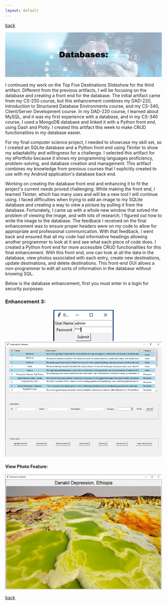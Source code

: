 ```yaml
---
layout: default
---
```


[back](./)

<center>
  <img src="/assets/img/databases.png">
</center>

I continued my work on the Top Five Destinations Slideshow for the third artifact. Different from the previous artifacts, I will be focusing on the database and creating a front end for the database. The initial artifact came from my CS-250 course, but this enhancement combines my DAD-220, Introduction to Structured Database Environments course, and my CS-340, Client/Server Development course. In my DAD-220 course, I learned about MySQL, and it was my first experience with a database, and in my CS-340 course, I used a MongoDB database and linked it with a Python front end, using Dash and Plotly. I created this artifact this week to make CRUD functionalities in my database easier.  

For my final computer science project, I needed to showcase my skill set, so I created an SQLite database and a Python front end using Tkinter to show my adaptability and willingness for a challenge. I selected this artifact for my ePortfolio because it shows my programming languages proficiency, problem-solving, and database creation and management. This artifact combines my knowledge from previous courses that I explicitly created to use with my Android application's database back end.  

Working on creating the database front end and enhancing it to fit the project's current needs proved challenging. While making the front end, I learned Tkinter, which has many uses and will be a new tool I will continue using. I faced difficulties when trying to add an image to my SQLite database and creating a way to view a picture by pulling it from the database. Fortunately, I came up with a whole new window that solved the problem of viewing the image, and with lots of research, I figured out how to write the image to the database. The feedback I received on the final enhancement was to ensure proper headers were on my code to allow for appropriate and professional communication. With that feedback, I went back and ensured that all my code had informative headings allowing another programmer to look at it and see what each piece of code does. I created a Python front end for more accessible CRUD functionalities for this final enhancement. With this front end, one can look at all the data in the database, view photos associated with each entry, create new destinations, update destinations, and delete destinations. This front-end GUI allows a non-programmer to edit all sorts of information in the database without knowing SQL. 


Below is the database enhancement, first you must enter in a login for security purposes: 

### Enhancement 3: 

<center>
  <img src="/assets/img/login.png">
</center>

<center>
  <img src="/assets/img/frontend.png">
</center>


#### View Photo Feature:

<center>
  <img src="/assets/img/viewphoto.png">
</center>

[back](./)
